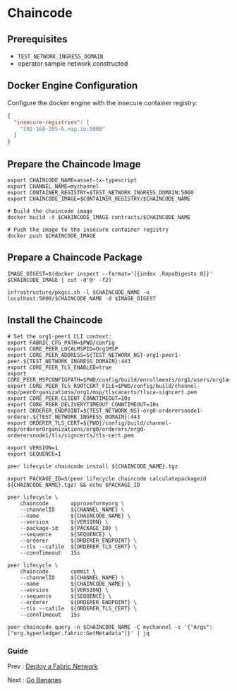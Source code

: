 # Chaincode 

## Prerequisites 

- `TEST_NETWORK_INGRESS_DOMAIN` 
- operator sample network constructed 


## Docker Engine Configuration 

Configure the docker engine with the insecure container registry: 

```json
{  
  "insecure-registries": [
    "192-168-205-6.nip.io:5000"
  ]
}
```


## Prepare the Chaincode Image 

```shell
export CHAINCODE_NAME=asset-tx-typescript
export CHANNEL_NAME=mychannel 
export CONTAINER_REGISTRY=$TEST_NETWORK_INGRESS_DOMAIN:5000
export CHAINCODE_IMAGE=$CONTAINER_REGISTRY/$CHAINCODE_NAME

# Build the chaincode image 
docker build -t $CHAINCODE_IMAGE contracts/$CHAINCODE_NAME

# Push the image to the insecure container registry 
docker push $CHAINCODE_IMAGE

```


## Prepare a Chaincode Package 

```shell
IMAGE_DIGEST=$(docker inspect --format='{{index .RepoDigests 0}}' $CHAINCODE_IMAGE | cut -d'@' -f2)

infrastructure/pkgcc.sh -l $CHAINCODE_NAME -n localhost:5000/$CHAINCODE_NAME -d $IMAGE_DIGEST

```

## Install the Chaincode 

```shell
# Set the org1-peer1 CLI context: 
export FABRIC_CFG_PATH=$PWD/config
export CORE_PEER_LOCALMSPID=Org1MSP
export CORE_PEER_ADDRESS=${TEST_NETWORK_NS}-org1-peer1-peer.${TEST_NETWORK_INGRESS_DOMAIN}:443
export CORE_PEER_TLS_ENABLED=true
export CORE_PEER_MSPCONFIGPATH=$PWD/config/build/enrollments/org1/users/org1admin/msp
export CORE_PEER_TLS_ROOTCERT_FILE=$PWD/config/build/channel-msp/peerOrganizations/org1/msp/tlscacerts/tlsca-signcert.pem
export CORE_PEER_CLIENT_CONNTIMEOUT=10s
export CORE_PEER_DELIVERYTIMEOUT_CONNTIMEOUT=10s
export ORDERER_ENDPOINT=${TEST_NETWORK_NS}-org0-orderersnode1-orderer.${TEST_NETWORK_INGRESS_DOMAIN}:443
export ORDERER_TLS_CERT=${PWD}/config/build/channel-msp/ordererOrganizations/org0/orderers/org0-orderersnode1/tls/signcerts/tls-cert.pem

```

```shell
export VERSION=1
export SEQUENCE=1

```

```shell
peer lifecycle chaincode install ${CHAINCODE_NAME}.tgz 

export PACKAGE_ID=$(peer lifecycle chaincode calculatepackageid ${CHAINCODE_NAME}.tgz) && echo $PACKAGE_ID

peer lifecycle \
	chaincode       approveformyorg \
	--channelID     ${CHANNEL_NAME} \
	--name          ${CHAINCODE_NAME} \
	--version       ${VERSION} \
	--package-id    ${PACKAGE_ID} \
	--sequence      ${SEQUENCE} \
	--orderer       ${ORDERER_ENDPOINT} \
	--tls --cafile  ${ORDERER_TLS_CERT} \
	--connTimeout   15s

peer lifecycle \
	chaincode       commit \
	--channelID     ${CHANNEL_NAME} \
	--name          ${CHAINCODE_NAME} \
	--version       ${VERSION} \
	--sequence      ${SEQUENCE} \
	--orderer       ${ORDERER_ENDPOINT} \
	--tls --cafile  ${ORDERER_TLS_CERT} \
	--connTimeout   15s

```

```shell
peer chaincode query -n $CHAINCODE_NAME -C mychannel -c '{"Args":["org.hyperledger.fabric:GetMetadata"]}' | jq

```

### Guide

Prev : [Deploy a Fabric Network](20-fabric.md)

Next : [Go Bananas](40-bananas.md)